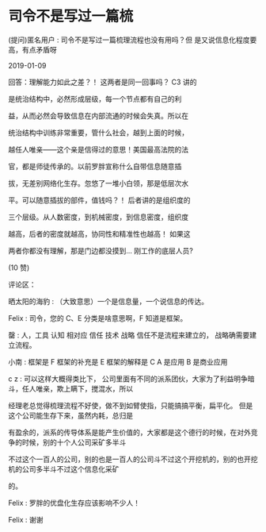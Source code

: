 # 司令不是写过一篇梳

(提问)匿名用户 : 司令不是写过一篇梳理流程也没有用吗？但 是又说信息化程度要高，有点矛盾呀

2019-01-09

回答：理解能力如此之差？！ 这两者是同一回事吗？ C3 讲的

是统治结构中，必然形成层级，每一个节点都有自己的利

益，从而必然会导致信息在内部流通的时候会失真。所以在

统治结构中训练非常重要，管什么社会，越到上面的时候，

越任人唯亲——这个亲是信得过的意思！美国最高法院的法

官，都是师徒传承的。以前罗胖宣称什么自带信息随意插

拔，无差别网络化生存。忽悠了一堆小白领，那是低层次水

平。可以随意插拔的部件，值钱吗？！ 后者讲的是组织度的

三个层级。从人数密度，到机械密度，到信息密度，组织度

越高，后者的密度就越高，协同性和精准性也越高！ 如果这

两者你都没有理解，那是门边都没摸到... 刚工作的底层人员?

(10 赞)

评论区：

晒太阳的海豹 : （大致意思）一个是信息量，一个说信息的传达。

Felix : 司令，您的 C、E 分类是啥意思啊，F 知道是框架。

罄 : 人，工具 认知 相对应 信任 技术 战略 信任不是流程来建立的， 战略确需要建立流程。

小南 : 框架是 F 框架的补充是 E 框架的解释是 C A 是应用 B 是商业应用

c z : 可以这样大概得类比下， 公司里面有不同的派系团伙，大家为了利益明争暗斗，任人唯亲，欺上瞒下，搅混水，所以

经理老总觉得梳理流程不好使，做不到如臂使指，只能搞搞平衡，扁平化。 但是这个公司能生存下来，虽然内耗，总归是

有盈余的，派系的传导体系是能产生价值的，大家都是这个德行的时候，在对外竞争的时候，别的十个人公司采矿多半斗

不过这个一百人的公司，别的也是一百人的公司斗不过这个开挖机的，别的也开挖机的公司多半斗不过这个信息化采矿

的。

Felix : 罗胖的优盘化生存应该影响不少人！

Felix : 谢谢